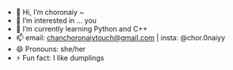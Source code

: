 - 👋 Hi, I’m choronaiy ~
- 👀 I’m interested in ... you
- 🌱 I’m currently learning Python and C++
- 📫 email: chanchoronaiytouch@gmail.com | insta: @chor.0naiyy
- 😄 Pronouns: she/her
- ⚡ Fun fact: I like dumplings

<!---
Chanchoronaiy/Chanchoronaiy is a ✨ special ✨ repository because its `README.md` (this file) appears on your GitHub profile.
You can click the Preview link to take a look at your changes.
--->
